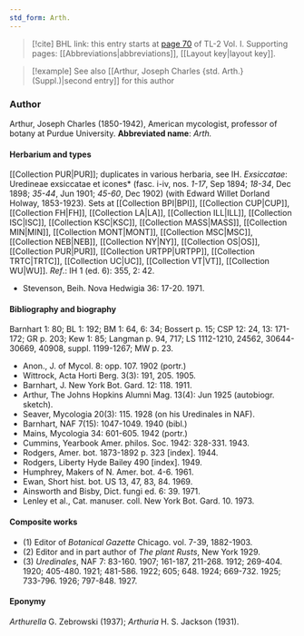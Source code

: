 ```yaml
---
std_form: Arth.
---
```


> [!cite] BHL link: this entry starts at [page 70](https://www.biodiversitylibrary.org/page/33120201) of TL-2 Vol. I.
> Supporting pages: [[Abbreviations|abbreviations]], [[Layout key|layout key]].

> [!example] See also [[Arthur, Joseph Charles {std. Arth.} (Suppl.)|second entry]] for this author

### Author

Arthur, Joseph Charles (1850-1942), American mycologist, professor of botany at Purdue University. 
**Abbreviated name**: *Arth.*

#### Herbarium and types

[[Collection PUR|PUR]]; duplicates in various herbaria, see IH.
*Exsiccatae*: Uredineae exsiccatae et icones* (fasc. i-iv, nos. *1-17*, Sep 1894; *18-34*, Dec 1898; *35-44*, Jun 1901; *45-60*, Dec 1902) (with Edward Willet Dorland Holway, 1853-1923). Sets at [[Collection BPI|BPI]], [[Collection CUP|CUP]], [[Collection FH|FH]], [[Collection LA|LA]], [[Collection ILL|ILL]], [[Collection ISC|ISC]], [[Collection KSC|KSC]], [[Collection MASS|MASS]], [[Collection MIN|MIN]], [[Collection MONT|MONT]], [[Collection MSC|MSC]], [[Collection NEB|NEB]], [[Collection NY|NY]], [[Collection OS|OS]], [[Collection PUR|PUR]], [[Collection URTPP|URTPP]], [[Collection TRTC|TRTC]], [[Collection UC|UC]], [[Collection VT|VT]], [[Collection WU|WU]].
*Ref*.: IH 1 (ed. 6): 355, 2: 42.
- Stevenson, Beih. Nova Hedwigia 36: 17-20. 1971.

#### Bibliography and biography

Barnhart 1: 80; BL 1: 192; BM 1: 64, 6: 34; Bossert p. 15; CSP 12: 24, 13: 171-172; GR p. 203; Kew 1: 85; Langman p. 94, 717; LS 1112-1210, 24562, 30644-30669, 40908, suppl. 1199-1267; MW p. 23.
- Anon., J. of Mycol. 8: opp. 107. 1902 (portr.)
- Wittrock, Acta Horti Berg. 3(3): 191, 205. 1905.
- Barnhart, J. New York Bot. Gard. 12: 118. 1911.
- Arthur, The Johns Hopkins Alumni Mag. 13(4): Jun 1925 (autobiogr. sketch).
- Seaver, Mycologia 20(3): 115. 1928 (on his Uredinales in NAF).
- Barnhart, NAF 7(15): 1047-1049. 1940 (bibl.)
- Mains, Mycologia 34: 601-605. 1942 (portr.)
- Cummins, Yearbook Amer. philos. Soc. 1942: 328-331. 1943.
- Rodgers, Amer. bot. 1873-1892 p. 323 \[index\]. 1944.
- Rodgers, Liberty Hyde Bailey 490 \[index\]. 1949.
- Humphrey, Makers of N. Amer. bot. 4-6. 1961.
- Ewan, Short hist. bot. US 13, 47, 83, 84. 1969.
- Ainsworth and Bisby, Dict. fungi ed. 6: 39. 1971.
- Lenley et al., Cat. manuser. coll. New York Bot. Gard. 10. 1973.

#### Composite works

- (1) Editor of *Botanical Gazette* Chicago. vol. 7-39, 1882-1903.
- (2) Editor and in part author of *The plant Rusts*, New York 1929.
- (3) *Uredinales*, NAF 7: 83-160. 1907; 161-187, 211-268. 1912; 269-404. 1920; 405-480. 1921; 481-586. 1922; 605; 648. 1924; 669-732. 1925; 733-796. 1926; 797-848. 1927.

#### Eponymy

*Arthurella* G. Zebrowski (1937); *Arthuria* H. S. Jackson (1931).

